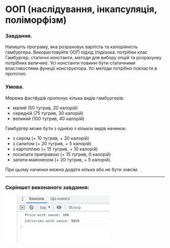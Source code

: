# ООП (наслідування, інкапсуляція, поліморфізм)

<h3>Завдання.</h3> 

Напишіть програму, яка розраховує вартість та калорійність гамбургера. Використовуйте ООП підхід (підказка: потрібен клас Гамбургер, статичні константи, методи для вибору опцій та розрахунку потрібних величин). Усі константи повинні бути статичними властивостями функції конструктора. Усі методи потрібно покласти в прототип. 
<h3>Умова.</h3>
Мережа фастфудів пропонує кілька видів гамбургерів:

* малий (50 тугрив, 20 калорій)
* середній (75 тугрив, 30 калорій)
* великий (100 тугрив, 40 калорій)

Гамбургер може бути з однією з кількох видів начинок:

* з сиром (+ 10 тугрив, + 20 калорій)
* з салатом (+ 20 тугрив, + 5 калорій)
* з картоплею (+ 15 тугрив, + 10 калорій)
* посипати приправою (+ 15 тугрив, 0 калорій)
* залити майонезом (+ 20 тугрив, + 5 калорій).

При цьому начинки можна додати кілька або не бути зовсім.

_____

<h3>Скріншот виконаного завдання:</h3>

![Зображення1](https://github.com/TangiresH/frontend-kpi/blob/main/07-OOP-PRACTICE/screenshots/image1.png)
